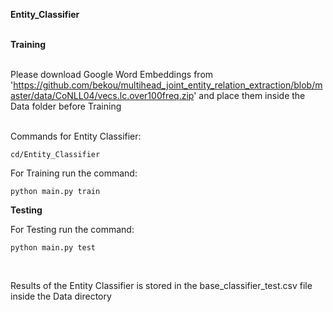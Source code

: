 
**Entity_Classifier**
<br/><br/>


**Training**
<br/>
<br/>

Please download Google Word Embeddings from 'https://github.com/bekou/multihead_joint_entity_relation_extraction/blob/master/data/CoNLL04/vecs.lc.over100freq.zip' and place them inside the Data folder before Training
<br/>
<br/>


Commands for Entity Classifier:<br/>

    cd/Entity_Classifier

For Training run the command:<br/>

    python main.py train 


**Testing**

For Testing run the command:<br/>

    python main.py test
<br/>

Results of the Entity Classifier is stored in the base_classifier_test.csv file inside the Data directory
